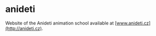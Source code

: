 # anideti

Website of the Anideti animation school available at [www.anideti.cz](http://anideti.cz).
